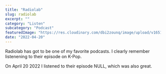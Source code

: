 ```yaml
---
title: "Radiolab"
slug: radiolab
excerpt: ""
category: "Listen"
subcategory: "Podcast"
featuredImage: "https://res.cloudinary.com/dbi2zounq/image/upload/v1651048795/Digital%20garden/media/radiolab_cuiomd.jpg"
date: "2022-04-20"
---
```

Radiolab has got to be one of my favorite podcasts. I clearly remember listenening to their episode on K-Pop.

On April 20 2022 I listened to their episode NULL, which was also great.